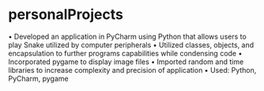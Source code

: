 # personalProjects

•	Developed an application in PyCharm using Python that allows users to play Snake utilized by computer peripherals
•	Utilized classes, objects, and encapsulation to further programs capabilities while condensing code
•	Incorporated pygame to display image files
•	Imported random and time libraries to increase complexity and precision of application
•	Used: Python, PyCharm, pygame
